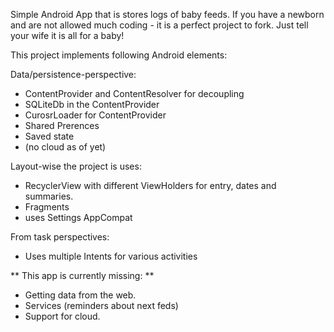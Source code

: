 Simple Android App that is stores logs of baby feeds.
If you have a newborn and are not allowed much coding - it is a perfect project to fork.
Just tell your wife it is all for a baby!

This project implements following Android elements:

Data/persistence-perspective:
 - ContentProvider and ContentResolver for decoupling
 - SQLiteDb in the ContentProvider
 - CurosrLoader for ContentProvider
 - Shared Prerences
 - Saved state
 - (no cloud as of yet)

Layout-wise the project is uses:
 - RecyclerView with different ViewHolders for entry, dates and summaries.
 - Fragments
 - uses Settings AppCompat

From task perspectives:
 - Uses multiple Intents for various activities

** This app is currently missing: **
 - Getting data from the web.
 - Services (reminders about next feds)
 - Support for cloud.


